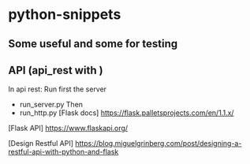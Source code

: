 # python-snippets

## Some useful and some for testing

## API (api_rest with )
In api rest:
Run first the server
* run_server.py
Then 
* run_http.py
[Flask docs] https://flask.palletsprojects.com/en/1.1.x/

[Flask API] https://www.flaskapi.org/

[Design Restful API] https://blog.miguelgrinberg.com/post/designing-a-restful-api-with-python-and-flask
